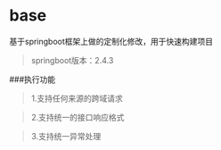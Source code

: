 # base
基于springboot框架上做的定制化修改，用于快速构建项目
>springboot版本：2.4.3

###执行功能
>1.支持任何来源的跨域请求

>2.支持统一的接口响应格式

>3.支持统一异常处理


